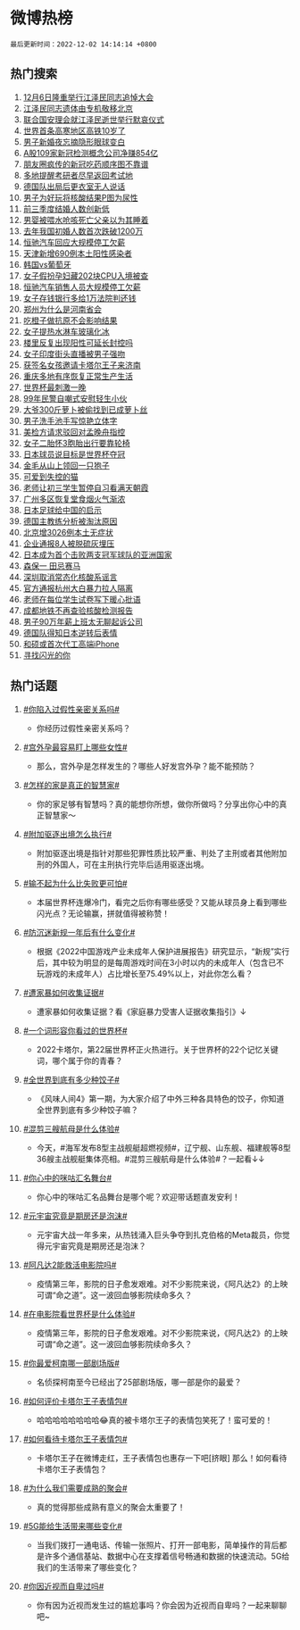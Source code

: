 # 微博热榜

`最后更新时间：2022-12-02 14:14:14 +0800`

## 热门搜索

1. [12月6日隆重举行江泽民同志追悼大会](https://m.weibo.cn/search?containerid=100103type%3D1%26t%3D10%26q%3D%2312%E6%9C%886%E6%97%A5%E9%9A%86%E9%87%8D%E4%B8%BE%E8%A1%8C%E6%B1%9F%E6%B3%BD%E6%B0%91%E5%90%8C%E5%BF%97%E8%BF%BD%E6%82%BC%E5%A4%A7%E4%BC%9A%23&stream_entry_id=51&isnewpage=1&extparam=seat%3D1%26dgr%3D0%26c_type%3D51%26pos%3D0%26filter_type%3Drealtimehot%26cate%3D10103%26display_time%3D1669961653%26pre_seqid%3D166996165299006107262&luicode=10000011&lfid=106003type%253D25%2526t%253D3%2526disable_hot%253D1%2526filter_type%253Drealtimehot)
1. [江泽民同志遗体由专机敬移北京](https://m.weibo.cn/search?containerid=100103type%3D1%26t%3D10%26q%3D%23%E6%B1%9F%E6%B3%BD%E6%B0%91%E5%90%8C%E5%BF%97%E9%81%97%E4%BD%93%E7%94%B1%E4%B8%93%E6%9C%BA%E6%95%AC%E7%A7%BB%E5%8C%97%E4%BA%AC%23&stream_entry_id=31&isnewpage=1&extparam=seat%3D1%26realpos%3D1%26lcate%3D5001%26pos%3D0%26dgr%3D0%26q%3D%2523%25E6%25B1%259F%25E6%25B3%25BD%25E6%25B0%2591%25E5%2590%258C%25E5%25BF%2597%25E9%2581%2597%25E4%25BD%2593%25E7%2594%25B1%25E4%25B8%2593%25E6%259C%25BA%25E6%2595%25AC%25E7%25A7%25BB%25E5%258C%2597%25E4%25BA%25AC%2523%26band_rank%3D1%26c_type%3D31%26flag%3D2%26filter_type%3Drealtimehot%26cate%3D5001%26display_time%3D1669961653%26pre_seqid%3D166996165299006107262&luicode=10000011&lfid=106003type%253D25%2526t%253D3%2526disable_hot%253D1%2526filter_type%253Drealtimehot)
1. [联合国安理会就江泽民逝世举行默哀仪式](https://m.weibo.cn/search?containerid=100103type%3D1%26t%3D10%26q%3D%23%E8%81%94%E5%90%88%E5%9B%BD%E5%AE%89%E7%90%86%E4%BC%9A%E5%B0%B1%E6%B1%9F%E6%B3%BD%E6%B0%91%E9%80%9D%E4%B8%96%E4%B8%BE%E8%A1%8C%E9%BB%98%E5%93%80%E4%BB%AA%E5%BC%8F%23&stream_entry_id=31&isnewpage=1&extparam=seat%3D1%26realpos%3D2%26lcate%3D5001%26pos%3D1%26dgr%3D0%26q%3D%2523%25E8%2581%2594%25E5%2590%2588%25E5%259B%25BD%25E5%25AE%2589%25E7%2590%2586%25E4%25BC%259A%25E5%25B0%25B1%25E6%25B1%259F%25E6%25B3%25BD%25E6%25B0%2591%25E9%2580%259D%25E4%25B8%2596%25E4%25B8%25BE%25E8%25A1%258C%25E9%25BB%2598%25E5%2593%2580%25E4%25BB%25AA%25E5%25BC%258F%2523%26band_rank%3D2%26c_type%3D31%26flag%3D0%26filter_type%3Drealtimehot%26cate%3D5001%26display_time%3D1669961653%26pre_seqid%3D166996165299006107262&luicode=10000011&lfid=106003type%253D25%2526t%253D3%2526disable_hot%253D1%2526filter_type%253Drealtimehot)
1. [世界首条高寒地区高铁10岁了](https://m.weibo.cn/search?containerid=100103type%3D1%26t%3D10%26q%3D%23%E4%B8%96%E7%95%8C%E9%A6%96%E6%9D%A1%E9%AB%98%E5%AF%92%E5%9C%B0%E5%8C%BA%E9%AB%98%E9%93%8110%E5%B2%81%E4%BA%86%23&stream_entry_id=31&isnewpage=1&extparam=seat%3D1%26realpos%3D3%26lcate%3D5001%26pos%3D2%26dgr%3D0%26q%3D%2523%25E4%25B8%2596%25E7%2595%258C%25E9%25A6%2596%25E6%259D%25A1%25E9%25AB%2598%25E5%25AF%2592%25E5%259C%25B0%25E5%258C%25BA%25E9%25AB%2598%25E9%2593%258110%25E5%25B2%2581%25E4%25BA%2586%2523%26band_rank%3D3%26c_type%3D31%26flag%3D0%26filter_type%3Drealtimehot%26cate%3D5001%26display_time%3D1669961653%26pre_seqid%3D166996165299006107262&luicode=10000011&lfid=106003type%253D25%2526t%253D3%2526disable_hot%253D1%2526filter_type%253Drealtimehot)
1. [男子新婚夜忘摘隐形眼球变白](https://m.weibo.cn/search?containerid=100103type%3D1%26t%3D10%26q%3D%23%E7%94%B7%E5%AD%90%E6%96%B0%E5%A9%9A%E5%A4%9C%E5%BF%98%E6%91%98%E9%9A%90%E5%BD%A2%E7%9C%BC%E7%90%83%E5%8F%98%E7%99%BD%23&stream_entry_id=31&isnewpage=1&extparam=seat%3D1%26realpos%3D4%26lcate%3D5001%26pos%3D3%26dgr%3D0%26q%3D%2523%25E7%2594%25B7%25E5%25AD%2590%25E6%2596%25B0%25E5%25A9%259A%25E5%25A4%259C%25E5%25BF%2598%25E6%2591%2598%25E9%259A%2590%25E5%25BD%25A2%25E7%259C%25BC%25E7%2590%2583%25E5%258F%2598%25E7%2599%25BD%2523%26band_rank%3D4%26c_type%3D31%26flag%3D2%26filter_type%3Drealtimehot%26cate%3D5001%26display_time%3D1669961653%26pre_seqid%3D166996165299006107262&luicode=10000011&lfid=106003type%253D25%2526t%253D3%2526disable_hot%253D1%2526filter_type%253Drealtimehot)
1. [A股109家新冠检测概念公司净赚854亿](https://m.weibo.cn/search?containerid=100103type%3D1%26t%3D10%26q%3D%23A%E8%82%A1109%E5%AE%B6%E6%96%B0%E5%86%A0%E6%A3%80%E6%B5%8B%E6%A6%82%E5%BF%B5%E5%85%AC%E5%8F%B8%E5%87%80%E8%B5%9A854%E4%BA%BF%23&stream_entry_id=31&isnewpage=1&extparam=seat%3D1%26realpos%3D5%26lcate%3D5001%26pos%3D4%26dgr%3D0%26q%3D%2523A%25E8%2582%25A1109%25E5%25AE%25B6%25E6%2596%25B0%25E5%2586%25A0%25E6%25A3%2580%25E6%25B5%258B%25E6%25A6%2582%25E5%25BF%25B5%25E5%2585%25AC%25E5%258F%25B8%25E5%2587%2580%25E8%25B5%259A854%25E4%25BA%25BF%2523%26band_rank%3D5%26c_type%3D31%26flag%3D1%26filter_type%3Drealtimehot%26cate%3D5001%26display_time%3D1669961653%26pre_seqid%3D166996165299006107262&luicode=10000011&lfid=106003type%253D25%2526t%253D3%2526disable_hot%253D1%2526filter_type%253Drealtimehot)
1. [朋友圈疯传的新冠吃药顺序图不靠谱](https://m.weibo.cn/search?containerid=100103type%3D1%26t%3D10%26q%3D%23%E6%9C%8B%E5%8F%8B%E5%9C%88%E7%96%AF%E4%BC%A0%E7%9A%84%E6%96%B0%E5%86%A0%E5%90%83%E8%8D%AF%E9%A1%BA%E5%BA%8F%E5%9B%BE%E4%B8%8D%E9%9D%A0%E8%B0%B1%23&stream_entry_id=31&isnewpage=1&extparam=seat%3D1%26realpos%3D6%26lcate%3D5001%26pos%3D5%26dgr%3D0%26q%3D%2523%25E6%259C%258B%25E5%258F%258B%25E5%259C%2588%25E7%2596%25AF%25E4%25BC%25A0%25E7%259A%2584%25E6%2596%25B0%25E5%2586%25A0%25E5%2590%2583%25E8%258D%25AF%25E9%25A1%25BA%25E5%25BA%258F%25E5%259B%25BE%25E4%25B8%258D%25E9%259D%25A0%25E8%25B0%25B1%2523%26band_rank%3D6%26c_type%3D31%26flag%3D2%26filter_type%3Drealtimehot%26cate%3D5001%26display_time%3D1669961653%26pre_seqid%3D166996165299006107262&luicode=10000011&lfid=106003type%253D25%2526t%253D3%2526disable_hot%253D1%2526filter_type%253Drealtimehot)
1. [多地提醒考研者尽早返回考试地](https://m.weibo.cn/search?containerid=100103type%3D1%26t%3D10%26q%3D%23%E5%A4%9A%E5%9C%B0%E6%8F%90%E9%86%92%E8%80%83%E7%A0%94%E8%80%85%E5%B0%BD%E6%97%A9%E8%BF%94%E5%9B%9E%E8%80%83%E8%AF%95%E5%9C%B0%23&stream_entry_id=31&isnewpage=1&extparam=seat%3D1%26realpos%3D7%26lcate%3D5001%26pos%3D6%26dgr%3D0%26q%3D%2523%25E5%25A4%259A%25E5%259C%25B0%25E6%258F%2590%25E9%2586%2592%25E8%2580%2583%25E7%25A0%2594%25E8%2580%2585%25E5%25B0%25BD%25E6%2597%25A9%25E8%25BF%2594%25E5%259B%259E%25E8%2580%2583%25E8%25AF%2595%25E5%259C%25B0%2523%26band_rank%3D7%26c_type%3D31%26flag%3D1%26filter_type%3Drealtimehot%26cate%3D5001%26display_time%3D1669961653%26pre_seqid%3D166996165299006107262&luicode=10000011&lfid=106003type%253D25%2526t%253D3%2526disable_hot%253D1%2526filter_type%253Drealtimehot)
1. [德国队出局后更衣室无人说话](https://m.weibo.cn/search?containerid=100103type%3D1%26t%3D10%26q%3D%23%E5%BE%B7%E5%9B%BD%E9%98%9F%E5%87%BA%E5%B1%80%E5%90%8E%E6%9B%B4%E8%A1%A3%E5%AE%A4%E6%97%A0%E4%BA%BA%E8%AF%B4%E8%AF%9D%23&stream_entry_id=31&isnewpage=1&extparam=seat%3D1%26realpos%3D8%26lcate%3D5001%26pos%3D7%26dgr%3D0%26q%3D%2523%25E5%25BE%25B7%25E5%259B%25BD%25E9%2598%259F%25E5%2587%25BA%25E5%25B1%2580%25E5%2590%258E%25E6%259B%25B4%25E8%25A1%25A3%25E5%25AE%25A4%25E6%2597%25A0%25E4%25BA%25BA%25E8%25AF%25B4%25E8%25AF%259D%2523%26band_rank%3D8%26c_type%3D31%26flag%3D2%26filter_type%3Drealtimehot%26cate%3D5001%26display_time%3D1669961653%26pre_seqid%3D166996165299006107262&luicode=10000011&lfid=106003type%253D25%2526t%253D3%2526disable_hot%253D1%2526filter_type%253Drealtimehot)
1. [男子为好玩将核酸结果P图为尿性](https://m.weibo.cn/search?containerid=100103type%3D1%26t%3D10%26q%3D%23%E7%94%B7%E5%AD%90%E4%B8%BA%E5%A5%BD%E7%8E%A9%E5%B0%86%E6%A0%B8%E9%85%B8%E7%BB%93%E6%9E%9CP%E5%9B%BE%E4%B8%BA%E5%B0%BF%E6%80%A7%23&stream_entry_id=31&isnewpage=1&extparam=seat%3D1%26realpos%3D9%26lcate%3D5001%26pos%3D8%26dgr%3D0%26q%3D%2523%25E7%2594%25B7%25E5%25AD%2590%25E4%25B8%25BA%25E5%25A5%25BD%25E7%258E%25A9%25E5%25B0%2586%25E6%25A0%25B8%25E9%2585%25B8%25E7%25BB%2593%25E6%259E%259CP%25E5%259B%25BE%25E4%25B8%25BA%25E5%25B0%25BF%25E6%2580%25A7%2523%26band_rank%3D9%26c_type%3D31%26flag%3D0%26filter_type%3Drealtimehot%26cate%3D5001%26display_time%3D1669961653%26pre_seqid%3D166996165299006107262&luicode=10000011&lfid=106003type%253D25%2526t%253D3%2526disable_hot%253D1%2526filter_type%253Drealtimehot)
1. [前三季度结婚人数创新低](https://m.weibo.cn/search?containerid=100103type%3D1%26t%3D10%26q%3D%23%E5%89%8D%E4%B8%89%E5%AD%A3%E5%BA%A6%E7%BB%93%E5%A9%9A%E4%BA%BA%E6%95%B0%E5%88%9B%E6%96%B0%E4%BD%8E%23&stream_entry_id=31&isnewpage=1&extparam=seat%3D1%26realpos%3D10%26lcate%3D5001%26pos%3D9%26dgr%3D0%26q%3D%2523%25E5%2589%258D%25E4%25B8%2589%25E5%25AD%25A3%25E5%25BA%25A6%25E7%25BB%2593%25E5%25A9%259A%25E4%25BA%25BA%25E6%2595%25B0%25E5%2588%259B%25E6%2596%25B0%25E4%25BD%258E%2523%26band_rank%3D10%26c_type%3D31%26flag%3D0%26filter_type%3Drealtimehot%26cate%3D5001%26display_time%3D1669961653%26pre_seqid%3D166996165299006107262&luicode=10000011&lfid=106003type%253D25%2526t%253D3%2526disable_hot%253D1%2526filter_type%253Drealtimehot)
1. [男婴被喂水呛咳死亡父亲以为其睡着](https://m.weibo.cn/search?containerid=100103type%3D1%26t%3D10%26q%3D%23%E7%94%B7%E5%A9%B4%E8%A2%AB%E5%96%82%E6%B0%B4%E5%91%9B%E5%92%B3%E6%AD%BB%E4%BA%A1%E7%88%B6%E4%BA%B2%E4%BB%A5%E4%B8%BA%E5%85%B6%E7%9D%A1%E7%9D%80%23&stream_entry_id=31&isnewpage=1&extparam=seat%3D1%26realpos%3D11%26lcate%3D5001%26pos%3D10%26dgr%3D0%26q%3D%2523%25E7%2594%25B7%25E5%25A9%25B4%25E8%25A2%25AB%25E5%2596%2582%25E6%25B0%25B4%25E5%2591%259B%25E5%2592%25B3%25E6%25AD%25BB%25E4%25BA%25A1%25E7%2588%25B6%25E4%25BA%25B2%25E4%25BB%25A5%25E4%25B8%25BA%25E5%2585%25B6%25E7%259D%25A1%25E7%259D%2580%2523%26band_rank%3D11%26c_type%3D31%26flag%3D2%26filter_type%3Drealtimehot%26cate%3D5001%26display_time%3D1669961653%26pre_seqid%3D166996165299006107262&luicode=10000011&lfid=106003type%253D25%2526t%253D3%2526disable_hot%253D1%2526filter_type%253Drealtimehot)
1. [去年我国初婚人数首次跌破1200万](https://m.weibo.cn/search?containerid=100103type%3D1%26t%3D10%26q%3D%23%E5%8E%BB%E5%B9%B4%E6%88%91%E5%9B%BD%E5%88%9D%E5%A9%9A%E4%BA%BA%E6%95%B0%E9%A6%96%E6%AC%A1%E8%B7%8C%E7%A0%B41200%E4%B8%87%23&stream_entry_id=31&isnewpage=1&extparam=seat%3D1%26realpos%3D12%26lcate%3D5001%26pos%3D11%26dgr%3D0%26q%3D%2523%25E5%258E%25BB%25E5%25B9%25B4%25E6%2588%2591%25E5%259B%25BD%25E5%2588%259D%25E5%25A9%259A%25E4%25BA%25BA%25E6%2595%25B0%25E9%25A6%2596%25E6%25AC%25A1%25E8%25B7%258C%25E7%25A0%25B41200%25E4%25B8%2587%2523%26band_rank%3D12%26c_type%3D31%26flag%3D0%26filter_type%3Drealtimehot%26cate%3D5001%26display_time%3D1669961653%26pre_seqid%3D166996165299006107262&luicode=10000011&lfid=106003type%253D25%2526t%253D3%2526disable_hot%253D1%2526filter_type%253Drealtimehot)
1. [恒驰汽车回应大规模停工欠薪](https://m.weibo.cn/search?containerid=100103type%3D1%26t%3D10%26q%3D%23%E6%81%92%E9%A9%B0%E6%B1%BD%E8%BD%A6%E5%9B%9E%E5%BA%94%E5%A4%A7%E8%A7%84%E6%A8%A1%E5%81%9C%E5%B7%A5%E6%AC%A0%E8%96%AA%23&stream_entry_id=31&isnewpage=1&extparam=seat%3D1%26realpos%3D13%26lcate%3D5001%26pos%3D12%26dgr%3D0%26q%3D%2523%25E6%2581%2592%25E9%25A9%25B0%25E6%25B1%25BD%25E8%25BD%25A6%25E5%259B%259E%25E5%25BA%2594%25E5%25A4%25A7%25E8%25A7%2584%25E6%25A8%25A1%25E5%2581%259C%25E5%25B7%25A5%25E6%25AC%25A0%25E8%2596%25AA%2523%26band_rank%3D13%26c_type%3D31%26flag%3D1%26filter_type%3Drealtimehot%26cate%3D5001%26display_time%3D1669961653%26pre_seqid%3D166996165299006107262&luicode=10000011&lfid=106003type%253D25%2526t%253D3%2526disable_hot%253D1%2526filter_type%253Drealtimehot)
1. [天津新增690例本土阳性感染者](https://m.weibo.cn/search?containerid=100103type%3D1%26t%3D10%26q%3D%E5%A4%A9%E6%B4%A5%E6%96%B0%E5%A2%9E690%E4%BE%8B%E6%9C%AC%E5%9C%9F%E9%98%B3%E6%80%A7%E6%84%9F%E6%9F%93%E8%80%85&stream_entry_id=31&isnewpage=1&extparam=seat%3D1%26realpos%3D14%26lcate%3D5001%26pos%3D13%26dgr%3D0%26q%3D%25E5%25A4%25A9%25E6%25B4%25A5%25E6%2596%25B0%25E5%25A2%259E690%25E4%25BE%258B%25E6%259C%25AC%25E5%259C%259F%25E9%2598%25B3%25E6%2580%25A7%25E6%2584%259F%25E6%259F%2593%25E8%2580%2585%26band_rank%3D14%26c_type%3D31%26flag%3D1%26filter_type%3Drealtimehot%26cate%3D5001%26display_time%3D1669961653%26pre_seqid%3D166996165299006107262&luicode=10000011&lfid=106003type%253D25%2526t%253D3%2526disable_hot%253D1%2526filter_type%253Drealtimehot)
1. [韩国vs葡萄牙](https://m.weibo.cn/search?containerid=100103type%3D1%26t%3D10%26q%3D%23%E9%9F%A9%E5%9B%BDvs%E8%91%A1%E8%90%84%E7%89%99%23&stream_entry_id=31&isnewpage=1&extparam=seat%3D1%26realpos%3D15%26lcate%3D5001%26pos%3D14%26dgr%3D0%26q%3D%2523%25E9%259F%25A9%25E5%259B%25BDvs%25E8%2591%25A1%25E8%2590%2584%25E7%2589%2599%2523%26band_rank%3D15%26c_type%3D31%26flag%3D1%26filter_type%3Drealtimehot%26cate%3D5001%26display_time%3D1669961653%26pre_seqid%3D166996165299006107262&luicode=10000011&lfid=106003type%253D25%2526t%253D3%2526disable_hot%253D1%2526filter_type%253Drealtimehot)
1. [女子假扮孕妇藏202块CPU入境被查](https://m.weibo.cn/search?containerid=100103type%3D1%26t%3D10%26q%3D%23%E5%A5%B3%E5%AD%90%E5%81%87%E6%89%AE%E5%AD%95%E5%A6%87%E8%97%8F202%E5%9D%97CPU%E5%85%A5%E5%A2%83%E8%A2%AB%E6%9F%A5%23&stream_entry_id=31&isnewpage=1&extparam=seat%3D1%26realpos%3D16%26lcate%3D5001%26pos%3D15%26dgr%3D0%26q%3D%2523%25E5%25A5%25B3%25E5%25AD%2590%25E5%2581%2587%25E6%2589%25AE%25E5%25AD%2595%25E5%25A6%2587%25E8%2597%258F202%25E5%259D%2597CPU%25E5%2585%25A5%25E5%25A2%2583%25E8%25A2%25AB%25E6%259F%25A5%2523%26band_rank%3D16%26c_type%3D31%26flag%3D0%26filter_type%3Drealtimehot%26cate%3D5001%26display_time%3D1669961653%26pre_seqid%3D166996165299006107262&luicode=10000011&lfid=106003type%253D25%2526t%253D3%2526disable_hot%253D1%2526filter_type%253Drealtimehot)
1. [恒驰汽车销售人员大规模停工欠薪](https://m.weibo.cn/search?containerid=100103type%3D1%26t%3D10%26q%3D%23%E6%81%92%E9%A9%B0%E6%B1%BD%E8%BD%A6%E9%94%80%E5%94%AE%E4%BA%BA%E5%91%98%E5%A4%A7%E8%A7%84%E6%A8%A1%E5%81%9C%E5%B7%A5%E6%AC%A0%E8%96%AA%23&stream_entry_id=31&isnewpage=1&extparam=seat%3D1%26realpos%3D17%26lcate%3D5001%26pos%3D16%26dgr%3D0%26q%3D%2523%25E6%2581%2592%25E9%25A9%25B0%25E6%25B1%25BD%25E8%25BD%25A6%25E9%2594%2580%25E5%2594%25AE%25E4%25BA%25BA%25E5%2591%2598%25E5%25A4%25A7%25E8%25A7%2584%25E6%25A8%25A1%25E5%2581%259C%25E5%25B7%25A5%25E6%25AC%25A0%25E8%2596%25AA%2523%26band_rank%3D17%26c_type%3D31%26flag%3D1%26filter_type%3Drealtimehot%26cate%3D5001%26display_time%3D1669961653%26pre_seqid%3D166996165299006107262&luicode=10000011&lfid=106003type%253D25%2526t%253D3%2526disable_hot%253D1%2526filter_type%253Drealtimehot)
1. [女子存钱银行多给1万法院判还钱](https://m.weibo.cn/search?containerid=100103type%3D1%26t%3D10%26q%3D%23%E5%A5%B3%E5%AD%90%E5%AD%98%E9%92%B1%E9%93%B6%E8%A1%8C%E5%A4%9A%E7%BB%991%E4%B8%87%E6%B3%95%E9%99%A2%E5%88%A4%E8%BF%98%E9%92%B1%23&stream_entry_id=31&isnewpage=1&extparam=seat%3D1%26realpos%3D18%26lcate%3D5001%26pos%3D17%26dgr%3D0%26q%3D%2523%25E5%25A5%25B3%25E5%25AD%2590%25E5%25AD%2598%25E9%2592%25B1%25E9%2593%25B6%25E8%25A1%258C%25E5%25A4%259A%25E7%25BB%25991%25E4%25B8%2587%25E6%25B3%2595%25E9%2599%25A2%25E5%2588%25A4%25E8%25BF%2598%25E9%2592%25B1%2523%26band_rank%3D18%26c_type%3D31%26flag%3D1%26filter_type%3Drealtimehot%26cate%3D5001%26display_time%3D1669961653%26pre_seqid%3D166996165299006107262&luicode=10000011&lfid=106003type%253D25%2526t%253D3%2526disable_hot%253D1%2526filter_type%253Drealtimehot)
1. [郑州为什么是河南省会](https://m.weibo.cn/search?containerid=100103type%3D1%26t%3D10%26q%3D%23%E9%83%91%E5%B7%9E%E4%B8%BA%E4%BB%80%E4%B9%88%E6%98%AF%E6%B2%B3%E5%8D%97%E7%9C%81%E4%BC%9A%23&stream_entry_id=31&isnewpage=1&extparam=seat%3D1%26realpos%3D19%26lcate%3D5001%26pos%3D18%26dgr%3D0%26q%3D%2523%25E9%2583%2591%25E5%25B7%259E%25E4%25B8%25BA%25E4%25BB%2580%25E4%25B9%2588%25E6%2598%25AF%25E6%25B2%25B3%25E5%258D%2597%25E7%259C%2581%25E4%25BC%259A%2523%26band_rank%3D19%26c_type%3D31%26flag%3D0%26filter_type%3Drealtimehot%26cate%3D5001%26display_time%3D1669961653%26pre_seqid%3D166996165299006107262&luicode=10000011&lfid=106003type%253D25%2526t%253D3%2526disable_hot%253D1%2526filter_type%253Drealtimehot)
1. [吃橙子做抗原不会影响结果](https://m.weibo.cn/search?containerid=100103type%3D1%26t%3D10%26q%3D%23%E5%90%83%E6%A9%99%E5%AD%90%E5%81%9A%E6%8A%97%E5%8E%9F%E4%B8%8D%E4%BC%9A%E5%BD%B1%E5%93%8D%E7%BB%93%E6%9E%9C%23&stream_entry_id=31&isnewpage=1&extparam=seat%3D1%26realpos%3D20%26lcate%3D5001%26pos%3D19%26dgr%3D0%26q%3D%2523%25E5%2590%2583%25E6%25A9%2599%25E5%25AD%2590%25E5%2581%259A%25E6%258A%2597%25E5%258E%259F%25E4%25B8%258D%25E4%25BC%259A%25E5%25BD%25B1%25E5%2593%258D%25E7%25BB%2593%25E6%259E%259C%2523%26band_rank%3D20%26c_type%3D31%26flag%3D1%26filter_type%3Drealtimehot%26cate%3D5001%26display_time%3D1669961653%26pre_seqid%3D166996165299006107262&luicode=10000011&lfid=106003type%253D25%2526t%253D3%2526disable_hot%253D1%2526filter_type%253Drealtimehot)
1. [女子提热水淋车玻璃化冰](https://m.weibo.cn/search?containerid=100103type%3D1%26t%3D10%26q%3D%23%E5%A5%B3%E5%AD%90%E6%8F%90%E7%83%AD%E6%B0%B4%E6%B7%8B%E8%BD%A6%E7%8E%BB%E7%92%83%E5%8C%96%E5%86%B0%23&stream_entry_id=31&isnewpage=1&extparam=seat%3D1%26realpos%3D21%26lcate%3D5001%26pos%3D20%26dgr%3D0%26q%3D%2523%25E5%25A5%25B3%25E5%25AD%2590%25E6%258F%2590%25E7%2583%25AD%25E6%25B0%25B4%25E6%25B7%258B%25E8%25BD%25A6%25E7%258E%25BB%25E7%2592%2583%25E5%258C%2596%25E5%2586%25B0%2523%26band_rank%3D21%26c_type%3D31%26flag%3D0%26filter_type%3Drealtimehot%26cate%3D5001%26display_time%3D1669961653%26pre_seqid%3D166996165299006107262&luicode=10000011&lfid=106003type%253D25%2526t%253D3%2526disable_hot%253D1%2526filter_type%253Drealtimehot)
1. [楼里反复出现阳性可延长封控吗](https://m.weibo.cn/search?containerid=100103type%3D1%26t%3D10%26q%3D%23%E6%A5%BC%E9%87%8C%E5%8F%8D%E5%A4%8D%E5%87%BA%E7%8E%B0%E9%98%B3%E6%80%A7%E5%8F%AF%E5%BB%B6%E9%95%BF%E5%B0%81%E6%8E%A7%E5%90%97%23&stream_entry_id=31&isnewpage=1&extparam=seat%3D1%26realpos%3D22%26lcate%3D5001%26pos%3D21%26dgr%3D0%26q%3D%2523%25E6%25A5%25BC%25E9%2587%258C%25E5%258F%258D%25E5%25A4%258D%25E5%2587%25BA%25E7%258E%25B0%25E9%2598%25B3%25E6%2580%25A7%25E5%258F%25AF%25E5%25BB%25B6%25E9%2595%25BF%25E5%25B0%2581%25E6%258E%25A7%25E5%2590%2597%2523%26band_rank%3D22%26c_type%3D31%26flag%3D0%26filter_type%3Drealtimehot%26cate%3D5001%26display_time%3D1669961653%26pre_seqid%3D166996165299006107262&luicode=10000011&lfid=106003type%253D25%2526t%253D3%2526disable_hot%253D1%2526filter_type%253Drealtimehot)
1. [女子印度街头直播被男子强吻](https://m.weibo.cn/search?containerid=100103type%3D1%26t%3D10%26q%3D%23%E5%A5%B3%E5%AD%90%E5%8D%B0%E5%BA%A6%E8%A1%97%E5%A4%B4%E7%9B%B4%E6%92%AD%E8%A2%AB%E7%94%B7%E5%AD%90%E5%BC%BA%E5%90%BB%23&stream_entry_id=31&isnewpage=1&extparam=seat%3D1%26realpos%3D23%26lcate%3D5001%26pos%3D22%26dgr%3D0%26q%3D%2523%25E5%25A5%25B3%25E5%25AD%2590%25E5%258D%25B0%25E5%25BA%25A6%25E8%25A1%2597%25E5%25A4%25B4%25E7%259B%25B4%25E6%2592%25AD%25E8%25A2%25AB%25E7%2594%25B7%25E5%25AD%2590%25E5%25BC%25BA%25E5%2590%25BB%2523%26band_rank%3D23%26c_type%3D31%26flag%3D0%26filter_type%3Drealtimehot%26cate%3D5001%26display_time%3D1669961653%26pre_seqid%3D166996165299006107262&luicode=10000011&lfid=106003type%253D25%2526t%253D3%2526disable_hot%253D1%2526filter_type%253Drealtimehot)
1. [获签名女孩邀请卡塔尔王子来济南](https://m.weibo.cn/search?containerid=100103type%3D1%26t%3D10%26q%3D%23%E8%8E%B7%E7%AD%BE%E5%90%8D%E5%A5%B3%E5%AD%A9%E9%82%80%E8%AF%B7%E5%8D%A1%E5%A1%94%E5%B0%94%E7%8E%8B%E5%AD%90%E6%9D%A5%E6%B5%8E%E5%8D%97%23&stream_entry_id=31&isnewpage=1&extparam=seat%3D1%26realpos%3D24%26lcate%3D5001%26pos%3D23%26dgr%3D0%26q%3D%2523%25E8%258E%25B7%25E7%25AD%25BE%25E5%2590%258D%25E5%25A5%25B3%25E5%25AD%25A9%25E9%2582%2580%25E8%25AF%25B7%25E5%258D%25A1%25E5%25A1%2594%25E5%25B0%2594%25E7%258E%258B%25E5%25AD%2590%25E6%259D%25A5%25E6%25B5%258E%25E5%258D%2597%2523%26band_rank%3D24%26c_type%3D31%26flag%3D1%26filter_type%3Drealtimehot%26cate%3D5001%26display_time%3D1669961653%26pre_seqid%3D166996165299006107262&luicode=10000011&lfid=106003type%253D25%2526t%253D3%2526disable_hot%253D1%2526filter_type%253Drealtimehot)
1. [重庆多地有序恢复正常生产生活](https://m.weibo.cn/search?containerid=100103type%3D1%26t%3D10%26q%3D%23%E9%87%8D%E5%BA%86%E5%A4%9A%E5%9C%B0%E6%9C%89%E5%BA%8F%E6%81%A2%E5%A4%8D%E6%AD%A3%E5%B8%B8%E7%94%9F%E4%BA%A7%E7%94%9F%E6%B4%BB%23&stream_entry_id=31&isnewpage=1&extparam=seat%3D1%26realpos%3D25%26lcate%3D5001%26pos%3D24%26dgr%3D0%26q%3D%2523%25E9%2587%258D%25E5%25BA%2586%25E5%25A4%259A%25E5%259C%25B0%25E6%259C%2589%25E5%25BA%258F%25E6%2581%25A2%25E5%25A4%258D%25E6%25AD%25A3%25E5%25B8%25B8%25E7%2594%259F%25E4%25BA%25A7%25E7%2594%259F%25E6%25B4%25BB%2523%26band_rank%3D25%26c_type%3D31%26flag%3D1%26filter_type%3Drealtimehot%26cate%3D5001%26display_time%3D1669961653%26pre_seqid%3D166996165299006107262&luicode=10000011&lfid=106003type%253D25%2526t%253D3%2526disable_hot%253D1%2526filter_type%253Drealtimehot)
1. [世界杯最刺激一晚](https://m.weibo.cn/search?containerid=100103type%3D1%26t%3D10%26q%3D%23%E4%B8%96%E7%95%8C%E6%9D%AF%E6%9C%80%E5%88%BA%E6%BF%80%E4%B8%80%E6%99%9A%23&stream_entry_id=31&isnewpage=1&extparam=seat%3D1%26realpos%3D26%26lcate%3D5001%26pos%3D25%26dgr%3D0%26q%3D%2523%25E4%25B8%2596%25E7%2595%258C%25E6%259D%25AF%25E6%259C%2580%25E5%2588%25BA%25E6%25BF%2580%25E4%25B8%2580%25E6%2599%259A%2523%26band_rank%3D26%26c_type%3D31%26flag%3D0%26filter_type%3Drealtimehot%26cate%3D5001%26display_time%3D1669961653%26pre_seqid%3D166996165299006107262&luicode=10000011&lfid=106003type%253D25%2526t%253D3%2526disable_hot%253D1%2526filter_type%253Drealtimehot)
1. [99年民警自嘲式安慰轻生小伙](https://m.weibo.cn/search?containerid=100103type%3D1%26t%3D10%26q%3D%2399%E5%B9%B4%E6%B0%91%E8%AD%A6%E8%87%AA%E5%98%B2%E5%BC%8F%E5%AE%89%E6%85%B0%E8%BD%BB%E7%94%9F%E5%B0%8F%E4%BC%99%23&stream_entry_id=31&isnewpage=1&extparam=seat%3D1%26realpos%3D27%26lcate%3D5001%26pos%3D26%26dgr%3D0%26q%3D%252399%25E5%25B9%25B4%25E6%25B0%2591%25E8%25AD%25A6%25E8%2587%25AA%25E5%2598%25B2%25E5%25BC%258F%25E5%25AE%2589%25E6%2585%25B0%25E8%25BD%25BB%25E7%2594%259F%25E5%25B0%258F%25E4%25BC%2599%2523%26band_rank%3D27%26c_type%3D31%26flag%3D0%26filter_type%3Drealtimehot%26cate%3D5001%26display_time%3D1669961653%26pre_seqid%3D166996165299006107262&luicode=10000011&lfid=106003type%253D25%2526t%253D3%2526disable_hot%253D1%2526filter_type%253Drealtimehot)
1. [大爷300斤萝卜被偷找到已成萝卜丝](https://m.weibo.cn/search?containerid=100103type%3D1%26t%3D10%26q%3D%23%E5%A4%A7%E7%88%B7300%E6%96%A4%E8%90%9D%E5%8D%9C%E8%A2%AB%E5%81%B7%E6%89%BE%E5%88%B0%E5%B7%B2%E6%88%90%E8%90%9D%E5%8D%9C%E4%B8%9D%23&stream_entry_id=31&isnewpage=1&extparam=seat%3D1%26realpos%3D28%26lcate%3D5001%26pos%3D27%26dgr%3D0%26q%3D%2523%25E5%25A4%25A7%25E7%2588%25B7300%25E6%2596%25A4%25E8%2590%259D%25E5%258D%259C%25E8%25A2%25AB%25E5%2581%25B7%25E6%2589%25BE%25E5%2588%25B0%25E5%25B7%25B2%25E6%2588%2590%25E8%2590%259D%25E5%258D%259C%25E4%25B8%259D%2523%26band_rank%3D28%26c_type%3D31%26flag%3D0%26filter_type%3Drealtimehot%26cate%3D5001%26display_time%3D1669961653%26pre_seqid%3D166996165299006107262&luicode=10000011&lfid=106003type%253D25%2526t%253D3%2526disable_hot%253D1%2526filter_type%253Drealtimehot)
1. [男子洗手池手写惊艳立体字](https://m.weibo.cn/search?containerid=100103type%3D1%26t%3D10%26q%3D%23%E7%94%B7%E5%AD%90%E6%B4%97%E6%89%8B%E6%B1%A0%E6%89%8B%E5%86%99%E6%83%8A%E8%89%B3%E7%AB%8B%E4%BD%93%E5%AD%97%23&stream_entry_id=31&isnewpage=1&extparam=seat%3D1%26realpos%3D29%26lcate%3D5001%26pos%3D28%26dgr%3D0%26q%3D%2523%25E7%2594%25B7%25E5%25AD%2590%25E6%25B4%2597%25E6%2589%258B%25E6%25B1%25A0%25E6%2589%258B%25E5%2586%2599%25E6%2583%258A%25E8%2589%25B3%25E7%25AB%258B%25E4%25BD%2593%25E5%25AD%2597%2523%26band_rank%3D29%26c_type%3D31%26flag%3D0%26filter_type%3Drealtimehot%26cate%3D5001%26display_time%3D1669961653%26pre_seqid%3D166996165299006107262&luicode=10000011&lfid=106003type%253D25%2526t%253D3%2526disable_hot%253D1%2526filter_type%253Drealtimehot)
1. [美检方请求驳回对孟晚舟指控](https://m.weibo.cn/search?containerid=100103type%3D1%26t%3D10%26q%3D%23%E7%BE%8E%E6%A3%80%E6%96%B9%E8%AF%B7%E6%B1%82%E9%A9%B3%E5%9B%9E%E5%AF%B9%E5%AD%9F%E6%99%9A%E8%88%9F%E6%8C%87%E6%8E%A7%23&stream_entry_id=31&isnewpage=1&extparam=seat%3D1%26realpos%3D30%26lcate%3D5001%26pos%3D29%26dgr%3D0%26q%3D%2523%25E7%25BE%258E%25E6%25A3%2580%25E6%2596%25B9%25E8%25AF%25B7%25E6%25B1%2582%25E9%25A9%25B3%25E5%259B%259E%25E5%25AF%25B9%25E5%25AD%259F%25E6%2599%259A%25E8%2588%259F%25E6%258C%2587%25E6%258E%25A7%2523%26band_rank%3D30%26c_type%3D31%26flag%3D1%26filter_type%3Drealtimehot%26cate%3D5001%26display_time%3D1669961653%26pre_seqid%3D166996165299006107262&luicode=10000011&lfid=106003type%253D25%2526t%253D3%2526disable_hot%253D1%2526filter_type%253Drealtimehot)
1. [女子二胎怀3胞胎出行要靠轮椅](https://m.weibo.cn/search?containerid=100103type%3D1%26t%3D10%26q%3D%23%E5%A5%B3%E5%AD%90%E4%BA%8C%E8%83%8E%E6%80%803%E8%83%9E%E8%83%8E%E5%87%BA%E8%A1%8C%E8%A6%81%E9%9D%A0%E8%BD%AE%E6%A4%85%23&stream_entry_id=31&isnewpage=1&extparam=seat%3D1%26realpos%3D31%26lcate%3D5001%26pos%3D30%26dgr%3D0%26q%3D%2523%25E5%25A5%25B3%25E5%25AD%2590%25E4%25BA%258C%25E8%2583%258E%25E6%2580%25803%25E8%2583%259E%25E8%2583%258E%25E5%2587%25BA%25E8%25A1%258C%25E8%25A6%2581%25E9%259D%25A0%25E8%25BD%25AE%25E6%25A4%2585%2523%26band_rank%3D31%26c_type%3D31%26flag%3D0%26filter_type%3Drealtimehot%26cate%3D5001%26display_time%3D1669961653%26pre_seqid%3D166996165299006107262&luicode=10000011&lfid=106003type%253D25%2526t%253D3%2526disable_hot%253D1%2526filter_type%253Drealtimehot)
1. [日本球员说目标是世界杯夺冠](https://m.weibo.cn/search?containerid=100103type%3D1%26t%3D10%26q%3D%23%E6%97%A5%E6%9C%AC%E7%90%83%E5%91%98%E8%AF%B4%E7%9B%AE%E6%A0%87%E6%98%AF%E4%B8%96%E7%95%8C%E6%9D%AF%E5%A4%BA%E5%86%A0%23&stream_entry_id=31&isnewpage=1&extparam=seat%3D1%26realpos%3D32%26lcate%3D5001%26pos%3D31%26dgr%3D0%26q%3D%2523%25E6%2597%25A5%25E6%259C%25AC%25E7%2590%2583%25E5%2591%2598%25E8%25AF%25B4%25E7%259B%25AE%25E6%25A0%2587%25E6%2598%25AF%25E4%25B8%2596%25E7%2595%258C%25E6%259D%25AF%25E5%25A4%25BA%25E5%2586%25A0%2523%26band_rank%3D32%26c_type%3D31%26flag%3D1%26filter_type%3Drealtimehot%26cate%3D5001%26display_time%3D1669961653%26pre_seqid%3D166996165299006107262&luicode=10000011&lfid=106003type%253D25%2526t%253D3%2526disable_hot%253D1%2526filter_type%253Drealtimehot)
1. [金毛从山上领回一只狍子](https://m.weibo.cn/search?containerid=100103type%3D1%26t%3D10%26q%3D%23%E9%87%91%E6%AF%9B%E4%BB%8E%E5%B1%B1%E4%B8%8A%E9%A2%86%E5%9B%9E%E4%B8%80%E5%8F%AA%E7%8B%8D%E5%AD%90%23&stream_entry_id=31&isnewpage=1&extparam=seat%3D1%26realpos%3D33%26lcate%3D5001%26pos%3D32%26dgr%3D0%26q%3D%2523%25E9%2587%2591%25E6%25AF%259B%25E4%25BB%258E%25E5%25B1%25B1%25E4%25B8%258A%25E9%25A2%2586%25E5%259B%259E%25E4%25B8%2580%25E5%258F%25AA%25E7%258B%258D%25E5%25AD%2590%2523%26band_rank%3D33%26c_type%3D31%26flag%3D0%26filter_type%3Drealtimehot%26cate%3D5001%26display_time%3D1669961653%26pre_seqid%3D166996165299006107262&luicode=10000011&lfid=106003type%253D25%2526t%253D3%2526disable_hot%253D1%2526filter_type%253Drealtimehot)
1. [可爱到失控的猫](https://m.weibo.cn/search?containerid=100103type%3D1%26t%3D10%26q%3D%23%E5%8F%AF%E7%88%B1%E5%88%B0%E5%A4%B1%E6%8E%A7%E7%9A%84%E7%8C%AB%23&stream_entry_id=31&isnewpage=1&extparam=seat%3D1%26realpos%3D34%26lcate%3D5001%26pos%3D33%26dgr%3D0%26q%3D%2523%25E5%258F%25AF%25E7%2588%25B1%25E5%2588%25B0%25E5%25A4%25B1%25E6%258E%25A7%25E7%259A%2584%25E7%258C%25AB%2523%26band_rank%3D34%26c_type%3D31%26flag%3D0%26filter_type%3Drealtimehot%26cate%3D5001%26display_time%3D1669961653%26pre_seqid%3D166996165299006107262&luicode=10000011&lfid=106003type%253D25%2526t%253D3%2526disable_hot%253D1%2526filter_type%253Drealtimehot)
1. [老师让初三学生暂停自习看满天朝霞](https://m.weibo.cn/search?containerid=100103type%3D1%26t%3D10%26q%3D%23%E8%80%81%E5%B8%88%E8%AE%A9%E5%88%9D%E4%B8%89%E5%AD%A6%E7%94%9F%E6%9A%82%E5%81%9C%E8%87%AA%E4%B9%A0%E7%9C%8B%E6%BB%A1%E5%A4%A9%E6%9C%9D%E9%9C%9E%23&stream_entry_id=31&isnewpage=1&extparam=seat%3D1%26realpos%3D35%26lcate%3D5001%26pos%3D34%26dgr%3D0%26q%3D%2523%25E8%2580%2581%25E5%25B8%2588%25E8%25AE%25A9%25E5%2588%259D%25E4%25B8%2589%25E5%25AD%25A6%25E7%2594%259F%25E6%259A%2582%25E5%2581%259C%25E8%2587%25AA%25E4%25B9%25A0%25E7%259C%258B%25E6%25BB%25A1%25E5%25A4%25A9%25E6%259C%259D%25E9%259C%259E%2523%26band_rank%3D35%26c_type%3D31%26flag%3D0%26filter_type%3Drealtimehot%26cate%3D5001%26display_time%3D1669961653%26pre_seqid%3D166996165299006107262&luicode=10000011&lfid=106003type%253D25%2526t%253D3%2526disable_hot%253D1%2526filter_type%253Drealtimehot)
1. [广州多区恢复堂食烟火气渐浓](https://m.weibo.cn/search?containerid=100103type%3D1%26t%3D10%26q%3D%23%E5%B9%BF%E5%B7%9E%E5%A4%9A%E5%8C%BA%E6%81%A2%E5%A4%8D%E5%A0%82%E9%A3%9F%E7%83%9F%E7%81%AB%E6%B0%94%E6%B8%90%E6%B5%93%23&stream_entry_id=31&isnewpage=1&extparam=seat%3D1%26realpos%3D36%26lcate%3D5001%26pos%3D35%26dgr%3D0%26q%3D%2523%25E5%25B9%25BF%25E5%25B7%259E%25E5%25A4%259A%25E5%258C%25BA%25E6%2581%25A2%25E5%25A4%258D%25E5%25A0%2582%25E9%25A3%259F%25E7%2583%259F%25E7%2581%25AB%25E6%25B0%2594%25E6%25B8%2590%25E6%25B5%2593%2523%26band_rank%3D36%26c_type%3D31%26flag%3D0%26filter_type%3Drealtimehot%26cate%3D5001%26display_time%3D1669961653%26pre_seqid%3D166996165299006107262&luicode=10000011&lfid=106003type%253D25%2526t%253D3%2526disable_hot%253D1%2526filter_type%253Drealtimehot)
1. [日本足球给中国的启示](https://m.weibo.cn/search?containerid=100103type%3D1%26t%3D10%26q%3D%23%E6%97%A5%E6%9C%AC%E8%B6%B3%E7%90%83%E7%BB%99%E4%B8%AD%E5%9B%BD%E7%9A%84%E5%90%AF%E7%A4%BA%23&stream_entry_id=31&isnewpage=1&extparam=seat%3D1%26realpos%3D37%26lcate%3D5001%26pos%3D36%26dgr%3D0%26q%3D%2523%25E6%2597%25A5%25E6%259C%25AC%25E8%25B6%25B3%25E7%2590%2583%25E7%25BB%2599%25E4%25B8%25AD%25E5%259B%25BD%25E7%259A%2584%25E5%2590%25AF%25E7%25A4%25BA%2523%26band_rank%3D37%26c_type%3D31%26flag%3D0%26filter_type%3Drealtimehot%26cate%3D5001%26display_time%3D1669961653%26pre_seqid%3D166996165299006107262&luicode=10000011&lfid=106003type%253D25%2526t%253D3%2526disable_hot%253D1%2526filter_type%253Drealtimehot)
1. [德国主教练分析被淘汰原因](https://m.weibo.cn/search?containerid=100103type%3D1%26t%3D10%26q%3D%23%E5%BE%B7%E5%9B%BD%E4%B8%BB%E6%95%99%E7%BB%83%E5%88%86%E6%9E%90%E8%A2%AB%E6%B7%98%E6%B1%B0%E5%8E%9F%E5%9B%A0%23&stream_entry_id=31&isnewpage=1&extparam=seat%3D1%26realpos%3D38%26lcate%3D5001%26pos%3D37%26dgr%3D0%26q%3D%2523%25E5%25BE%25B7%25E5%259B%25BD%25E4%25B8%25BB%25E6%2595%2599%25E7%25BB%2583%25E5%2588%2586%25E6%259E%2590%25E8%25A2%25AB%25E6%25B7%2598%25E6%25B1%25B0%25E5%258E%259F%25E5%259B%25A0%2523%26band_rank%3D38%26c_type%3D31%26flag%3D0%26filter_type%3Drealtimehot%26cate%3D5001%26display_time%3D1669961653%26pre_seqid%3D166996165299006107262&luicode=10000011&lfid=106003type%253D25%2526t%253D3%2526disable_hot%253D1%2526filter_type%253Drealtimehot)
1. [北京增3026例本土无症状](https://m.weibo.cn/search?containerid=100103type%3D1%26t%3D10%26q%3D%23%E5%8C%97%E4%BA%AC%E5%A2%9E3026%E4%BE%8B%E6%9C%AC%E5%9C%9F%E6%97%A0%E7%97%87%E7%8A%B6%23&stream_entry_id=31&isnewpage=1&extparam=seat%3D1%26realpos%3D39%26lcate%3D5001%26pos%3D38%26dgr%3D0%26q%3D%2523%25E5%258C%2597%25E4%25BA%25AC%25E5%25A2%259E3026%25E4%25BE%258B%25E6%259C%25AC%25E5%259C%259F%25E6%2597%25A0%25E7%2597%2587%25E7%258A%25B6%2523%26band_rank%3D39%26c_type%3D31%26flag%3D0%26filter_type%3Drealtimehot%26cate%3D5001%26display_time%3D1669961653%26pre_seqid%3D166996165299006107262&luicode=10000011&lfid=106003type%253D25%2526t%253D3%2526disable_hot%253D1%2526filter_type%253Drealtimehot)
1. [企业通报8人被脱硫灰埋压](https://m.weibo.cn/search?containerid=100103type%3D1%26t%3D10%26q%3D%23%E4%BC%81%E4%B8%9A%E9%80%9A%E6%8A%A58%E4%BA%BA%E8%A2%AB%E8%84%B1%E7%A1%AB%E7%81%B0%E5%9F%8B%E5%8E%8B%23&stream_entry_id=31&isnewpage=1&extparam=seat%3D1%26realpos%3D40%26lcate%3D5001%26pos%3D39%26dgr%3D0%26q%3D%2523%25E4%25BC%2581%25E4%25B8%259A%25E9%2580%259A%25E6%258A%25A58%25E4%25BA%25BA%25E8%25A2%25AB%25E8%2584%25B1%25E7%25A1%25AB%25E7%2581%25B0%25E5%259F%258B%25E5%258E%258B%2523%26band_rank%3D40%26c_type%3D31%26flag%3D1%26filter_type%3Drealtimehot%26cate%3D5001%26display_time%3D1669961653%26pre_seqid%3D166996165299006107262&luicode=10000011&lfid=106003type%253D25%2526t%253D3%2526disable_hot%253D1%2526filter_type%253Drealtimehot)
1. [日本成为首个击败两支冠军球队的亚洲国家](https://m.weibo.cn/search?containerid=100103type%3D1%26t%3D10%26q%3D%23%E6%97%A5%E6%9C%AC%E6%88%90%E4%B8%BA%E9%A6%96%E4%B8%AA%E5%87%BB%E8%B4%A5%E4%B8%A4%E6%94%AF%E5%86%A0%E5%86%9B%E7%90%83%E9%98%9F%E7%9A%84%E4%BA%9A%E6%B4%B2%E5%9B%BD%E5%AE%B6%23&stream_entry_id=31&isnewpage=1&extparam=seat%3D1%26realpos%3D41%26lcate%3D5001%26pos%3D40%26dgr%3D0%26q%3D%2523%25E6%2597%25A5%25E6%259C%25AC%25E6%2588%2590%25E4%25B8%25BA%25E9%25A6%2596%25E4%25B8%25AA%25E5%2587%25BB%25E8%25B4%25A5%25E4%25B8%25A4%25E6%2594%25AF%25E5%2586%25A0%25E5%2586%259B%25E7%2590%2583%25E9%2598%259F%25E7%259A%2584%25E4%25BA%259A%25E6%25B4%25B2%25E5%259B%25BD%25E5%25AE%25B6%2523%26band_rank%3D41%26c_type%3D31%26flag%3D0%26filter_type%3Drealtimehot%26cate%3D5001%26display_time%3D1669961653%26pre_seqid%3D166996165299006107262&luicode=10000011&lfid=106003type%253D25%2526t%253D3%2526disable_hot%253D1%2526filter_type%253Drealtimehot)
1. [森保一 田忌赛马](https://m.weibo.cn/search?containerid=100103type%3D1%26t%3D10%26q%3D%E6%A3%AE%E4%BF%9D%E4%B8%80+%E7%94%B0%E5%BF%8C%E8%B5%9B%E9%A9%AC&stream_entry_id=31&isnewpage=1&extparam=seat%3D1%26realpos%3D42%26lcate%3D5001%26pos%3D41%26dgr%3D0%26q%3D%25E6%25A3%25AE%25E4%25BF%259D%25E4%25B8%2580%2520%25E7%2594%25B0%25E5%25BF%258C%25E8%25B5%259B%25E9%25A9%25AC%26band_rank%3D42%26c_type%3D31%26flag%3D0%26filter_type%3Drealtimehot%26cate%3D5001%26display_time%3D1669961653%26pre_seqid%3D166996165299006107262&luicode=10000011&lfid=106003type%253D25%2526t%253D3%2526disable_hot%253D1%2526filter_type%253Drealtimehot)
1. [深圳取消常态化核酸系谣言](https://m.weibo.cn/search?containerid=100103type%3D1%26t%3D10%26q%3D%23%E6%B7%B1%E5%9C%B3%E5%8F%96%E6%B6%88%E5%B8%B8%E6%80%81%E5%8C%96%E6%A0%B8%E9%85%B8%E7%B3%BB%E8%B0%A3%E8%A8%80%23&stream_entry_id=31&isnewpage=1&extparam=seat%3D1%26realpos%3D43%26lcate%3D5001%26pos%3D42%26dgr%3D0%26q%3D%2523%25E6%25B7%25B1%25E5%259C%25B3%25E5%258F%2596%25E6%25B6%2588%25E5%25B8%25B8%25E6%2580%2581%25E5%258C%2596%25E6%25A0%25B8%25E9%2585%25B8%25E7%25B3%25BB%25E8%25B0%25A3%25E8%25A8%2580%2523%26band_rank%3D43%26c_type%3D31%26flag%3D0%26filter_type%3Drealtimehot%26cate%3D5001%26display_time%3D1669961653%26pre_seqid%3D166996165299006107262&luicode=10000011&lfid=106003type%253D25%2526t%253D3%2526disable_hot%253D1%2526filter_type%253Drealtimehot)
1. [官方通报杭州大白暴力拉人隔离](https://m.weibo.cn/search?containerid=100103type%3D1%26t%3D10%26q%3D%23%E5%AE%98%E6%96%B9%E9%80%9A%E6%8A%A5%E6%9D%AD%E5%B7%9E%E5%A4%A7%E7%99%BD%E6%9A%B4%E5%8A%9B%E6%8B%89%E4%BA%BA%E9%9A%94%E7%A6%BB%23&stream_entry_id=31&isnewpage=1&extparam=seat%3D1%26realpos%3D44%26lcate%3D5001%26pos%3D43%26dgr%3D0%26q%3D%2523%25E5%25AE%2598%25E6%2596%25B9%25E9%2580%259A%25E6%258A%25A5%25E6%259D%25AD%25E5%25B7%259E%25E5%25A4%25A7%25E7%2599%25BD%25E6%259A%25B4%25E5%258A%259B%25E6%258B%2589%25E4%25BA%25BA%25E9%259A%2594%25E7%25A6%25BB%2523%26band_rank%3D44%26c_type%3D31%26flag%3D0%26filter_type%3Drealtimehot%26cate%3D5001%26display_time%3D1669961653%26pre_seqid%3D166996165299006107262&luicode=10000011&lfid=106003type%253D25%2526t%253D3%2526disable_hot%253D1%2526filter_type%253Drealtimehot)
1. [老师在每位学生试卷写下暖心批语](https://m.weibo.cn/search?containerid=100103type%3D1%26t%3D10%26q%3D%23%E8%80%81%E5%B8%88%E5%9C%A8%E6%AF%8F%E4%BD%8D%E5%AD%A6%E7%94%9F%E8%AF%95%E5%8D%B7%E5%86%99%E4%B8%8B%E6%9A%96%E5%BF%83%E6%89%B9%E8%AF%AD%23&stream_entry_id=31&isnewpage=1&extparam=seat%3D1%26realpos%3D45%26lcate%3D5001%26pos%3D44%26dgr%3D0%26q%3D%2523%25E8%2580%2581%25E5%25B8%2588%25E5%259C%25A8%25E6%25AF%258F%25E4%25BD%258D%25E5%25AD%25A6%25E7%2594%259F%25E8%25AF%2595%25E5%258D%25B7%25E5%2586%2599%25E4%25B8%258B%25E6%259A%2596%25E5%25BF%2583%25E6%2589%25B9%25E8%25AF%25AD%2523%26band_rank%3D45%26c_type%3D31%26flag%3D1%26filter_type%3Drealtimehot%26cate%3D5001%26display_time%3D1669961653%26pre_seqid%3D166996165299006107262&luicode=10000011&lfid=106003type%253D25%2526t%253D3%2526disable_hot%253D1%2526filter_type%253Drealtimehot)
1. [成都地铁不再查验核酸检测报告](https://m.weibo.cn/search?containerid=100103type%3D1%26t%3D10%26q%3D%23%E6%88%90%E9%83%BD%E5%9C%B0%E9%93%81%E4%B8%8D%E5%86%8D%E6%9F%A5%E9%AA%8C%E6%A0%B8%E9%85%B8%E6%A3%80%E6%B5%8B%E6%8A%A5%E5%91%8A%23&stream_entry_id=31&isnewpage=1&extparam=seat%3D1%26realpos%3D46%26lcate%3D5001%26pos%3D45%26dgr%3D0%26q%3D%2523%25E6%2588%2590%25E9%2583%25BD%25E5%259C%25B0%25E9%2593%2581%25E4%25B8%258D%25E5%2586%258D%25E6%259F%25A5%25E9%25AA%258C%25E6%25A0%25B8%25E9%2585%25B8%25E6%25A3%2580%25E6%25B5%258B%25E6%258A%25A5%25E5%2591%258A%2523%26band_rank%3D46%26c_type%3D31%26flag%3D0%26filter_type%3Drealtimehot%26cate%3D5001%26display_time%3D1669961653%26pre_seqid%3D166996165299006107262&luicode=10000011&lfid=106003type%253D25%2526t%253D3%2526disable_hot%253D1%2526filter_type%253Drealtimehot)
1. [男子90万年薪上班太无聊起诉公司](https://m.weibo.cn/search?containerid=100103type%3D1%26t%3D10%26q%3D%23%E7%94%B7%E5%AD%9090%E4%B8%87%E5%B9%B4%E8%96%AA%E4%B8%8A%E7%8F%AD%E5%A4%AA%E6%97%A0%E8%81%8A%E8%B5%B7%E8%AF%89%E5%85%AC%E5%8F%B8%23&stream_entry_id=31&isnewpage=1&extparam=seat%3D1%26realpos%3D47%26lcate%3D5001%26pos%3D46%26dgr%3D0%26q%3D%2523%25E7%2594%25B7%25E5%25AD%259090%25E4%25B8%2587%25E5%25B9%25B4%25E8%2596%25AA%25E4%25B8%258A%25E7%258F%25AD%25E5%25A4%25AA%25E6%2597%25A0%25E8%2581%258A%25E8%25B5%25B7%25E8%25AF%2589%25E5%2585%25AC%25E5%258F%25B8%2523%26band_rank%3D47%26c_type%3D31%26flag%3D0%26filter_type%3Drealtimehot%26cate%3D5001%26display_time%3D1669961653%26pre_seqid%3D166996165299006107262&luicode=10000011&lfid=106003type%253D25%2526t%253D3%2526disable_hot%253D1%2526filter_type%253Drealtimehot)
1. [德国队得知日本逆转后表情](https://m.weibo.cn/search?containerid=100103type%3D1%26t%3D10%26q%3D%23%E5%BE%B7%E5%9B%BD%E9%98%9F%E5%BE%97%E7%9F%A5%E6%97%A5%E6%9C%AC%E9%80%86%E8%BD%AC%E5%90%8E%E8%A1%A8%E6%83%85%23&stream_entry_id=31&isnewpage=1&extparam=seat%3D1%26realpos%3D48%26lcate%3D5001%26pos%3D47%26dgr%3D0%26q%3D%2523%25E5%25BE%25B7%25E5%259B%25BD%25E9%2598%259F%25E5%25BE%2597%25E7%259F%25A5%25E6%2597%25A5%25E6%259C%25AC%25E9%2580%2586%25E8%25BD%25AC%25E5%2590%258E%25E8%25A1%25A8%25E6%2583%2585%2523%26band_rank%3D48%26c_type%3D31%26flag%3D1%26filter_type%3Drealtimehot%26cate%3D5001%26display_time%3D1669961653%26pre_seqid%3D166996165299006107262&luicode=10000011&lfid=106003type%253D25%2526t%253D3%2526disable_hot%253D1%2526filter_type%253Drealtimehot)
1. [和硕或首次代工高端iPhone](https://m.weibo.cn/search?containerid=100103type%3D1%26t%3D10%26q%3D%23%E5%92%8C%E7%A1%95%E6%88%96%E9%A6%96%E6%AC%A1%E4%BB%A3%E5%B7%A5%E9%AB%98%E7%AB%AFiPhone%23&stream_entry_id=31&isnewpage=1&extparam=seat%3D1%26realpos%3D49%26lcate%3D5001%26pos%3D48%26dgr%3D0%26q%3D%2523%25E5%2592%258C%25E7%25A1%2595%25E6%2588%2596%25E9%25A6%2596%25E6%25AC%25A1%25E4%25BB%25A3%25E5%25B7%25A5%25E9%25AB%2598%25E7%25AB%25AFiPhone%2523%26band_rank%3D49%26c_type%3D31%26flag%3D1%26filter_type%3Drealtimehot%26cate%3D5001%26display_time%3D1669961653%26pre_seqid%3D166996165299006107262&luicode=10000011&lfid=106003type%253D25%2526t%253D3%2526disable_hot%253D1%2526filter_type%253Drealtimehot)
1. [寻找闪光的你](https://m.weibo.cn/search?containerid=100103type%3D1%26t%3D10%26q%3D%E5%AF%BB%E6%89%BE%E9%97%AA%E5%85%89%E7%9A%84%E4%BD%A0&stream_entry_id=31&isnewpage=1&extparam=seat%3D1%26realpos%3D50%26lcate%3D5001%26pos%3D49%26dgr%3D0%26q%3D%25E5%25AF%25BB%25E6%2589%25BE%25E9%2597%25AA%25E5%2585%2589%25E7%259A%2584%25E4%25BD%25A0%26band_rank%3D50%26c_type%3D31%26flag%3D1%26filter_type%3Drealtimehot%26cate%3D5001%26display_time%3D1669961653%26pre_seqid%3D166996165299006107262&luicode=10000011&lfid=106003type%253D25%2526t%253D3%2526disable_hot%253D1%2526filter_type%253Drealtimehot)

## 热门话题

1. [#你陷入过假性亲密关系吗#](https://m.weibo.cn/search?containerid=231522type%3D1%26t%3D10%26q%3D%23%E4%BD%A0%E9%99%B7%E5%85%A5%E8%BF%87%E5%81%87%E6%80%A7%E4%BA%B2%E5%AF%86%E5%85%B3%E7%B3%BB%E5%90%97%23&stream_entry_id=128&isnewpage=1&extparam=seat%3D1%26cate%3D5004%26unitid%3D1669367741364%26lcate%3D5004%26dgr%3D0%26c_type%3D128%26pos%3D1-0-0%26display_time%3D1669961654%26pre_seqid%3D166996165412901113864&luicode=10000011&lfid=231648_-_4)
    - 你经历过假性亲密关系吗？

1. [#宫外孕最容易盯上哪些女性#](https://m.weibo.cn/search?containerid=231522type%3D1%26t%3D10%26q%3D%23%E5%AE%AB%E5%A4%96%E5%AD%95%E6%9C%80%E5%AE%B9%E6%98%93%E7%9B%AF%E4%B8%8A%E5%93%AA%E4%BA%9B%E5%A5%B3%E6%80%A7%23&stream_entry_id=128&isnewpage=1&extparam=seat%3D1%26cate%3D5004%26unitid%3D1669420833596%26lcate%3D5004%26dgr%3D0%26c_type%3D128%26pos%3D1-0-1%26display_time%3D1669961654%26pre_seqid%3D166996165412901113864&luicode=10000011&lfid=231648_-_4)
    - 那么，宫外孕是怎样发生的？哪些人好发宫外孕？能不能预防？

1. [#怎样的家是真正的智慧家#](https://m.weibo.cn/search?containerid=231522type%3D1%26t%3D10%26q%3D%23%E6%80%8E%E6%A0%B7%E7%9A%84%E5%AE%B6%E6%98%AF%E7%9C%9F%E6%AD%A3%E7%9A%84%E6%99%BA%E6%85%A7%E5%AE%B6%23&stream_entry_id=128&isnewpage=1&extparam=seat%3D1%26cate%3D5004%26unitid%3D1669372843340%26lcate%3D5004%26dgr%3D0%26c_type%3D128%26pos%3D1-0-2%26display_time%3D1669961654%26pre_seqid%3D166996165412901113864&luicode=10000011&lfid=231648_-_4)
    - 你的家足够有智慧吗？真的能想你所想，做你所做吗？分享出你心中的真正智慧家～

1. [#附加驱逐出境怎么执行#](https://m.weibo.cn/search?containerid=231522type%3D1%26t%3D10%26q%3D%23%E9%99%84%E5%8A%A0%E9%A9%B1%E9%80%90%E5%87%BA%E5%A2%83%E6%80%8E%E4%B9%88%E6%89%A7%E8%A1%8C%23&stream_entry_id=128&isnewpage=1&extparam=seat%3D1%26cate%3D5004%26unitid%3D1669368039968%26lcate%3D5004%26dgr%3D0%26c_type%3D128%26pos%3D1-0-3%26display_time%3D1669961654%26pre_seqid%3D166996165412901113864&luicode=10000011&lfid=231648_-_4)
    - 附加驱逐出境是指针对那些犯罪性质比较严重、判处了主刑或者其他附加刑的外国人，可在主刑执行完毕后适用驱逐出境。

1. [#输不起为什么比失败更可怕#](https://m.weibo.cn/search?containerid=231522type%3D1%26t%3D10%26q%3D%23%E8%BE%93%E4%B8%8D%E8%B5%B7%E4%B8%BA%E4%BB%80%E4%B9%88%E6%AF%94%E5%A4%B1%E8%B4%A5%E6%9B%B4%E5%8F%AF%E6%80%95%23&stream_entry_id=128&isnewpage=1&extparam=seat%3D1%26cate%3D5004%26unitid%3D1669294861541%26lcate%3D5004%26dgr%3D0%26c_type%3D128%26pos%3D1-0-4%26display_time%3D1669961654%26pre_seqid%3D166996165412901113864&luicode=10000011&lfid=231648_-_4)
    - 本届世界杯连爆冷门，看完之后你有哪些感受？又能从球员身上看到哪些闪光点？无论输赢，拼就值得被称赞！

1. [#防沉迷新规一年后有什么变化#](https://m.weibo.cn/search?containerid=231522type%3D1%26t%3D10%26q%3D%23%E9%98%B2%E6%B2%89%E8%BF%B7%E6%96%B0%E8%A7%84%E4%B8%80%E5%B9%B4%E5%90%8E%E6%9C%89%E4%BB%80%E4%B9%88%E5%8F%98%E5%8C%96%23&stream_entry_id=128&isnewpage=1&extparam=seat%3D1%26cate%3D5004%26unitid%3D1669356649069%26lcate%3D5004%26dgr%3D0%26c_type%3D128%26pos%3D1-0-5%26display_time%3D1669961654%26pre_seqid%3D166996165412901113864&luicode=10000011&lfid=231648_-_4)
    - 根据《2022中国游戏产业未成年人保护进展报告》研究显示，“新规”实行后，其中较为明显的是每周游戏时间在3小时以内的未成年人（包含已不玩游戏的未成年人）占比增长至75.49%以上，对此你怎么看？

1. [#遭家暴如何收集证据#](https://m.weibo.cn/search?containerid=231522type%3D1%26t%3D10%26q%3D%23%E9%81%AD%E5%AE%B6%E6%9A%B4%E5%A6%82%E4%BD%95%E6%94%B6%E9%9B%86%E8%AF%81%E6%8D%AE%23&stream_entry_id=128&isnewpage=1&extparam=seat%3D1%26cate%3D5004%26unitid%3D1669345555501%26lcate%3D5004%26dgr%3D0%26c_type%3D128%26pos%3D1-0-6%26display_time%3D1669961654%26pre_seqid%3D166996165412901113864&luicode=10000011&lfid=231648_-_4)
    - 遭家暴如何收集证据？看《家庭暴力受害人证据收集指引》↓

1. [#一个词形容你看过的世界杯#](https://m.weibo.cn/search?containerid=231522type%3D1%26t%3D10%26q%3D%23%E4%B8%80%E4%B8%AA%E8%AF%8D%E5%BD%A2%E5%AE%B9%E4%BD%A0%E7%9C%8B%E8%BF%87%E7%9A%84%E4%B8%96%E7%95%8C%E6%9D%AF%23&stream_entry_id=128&isnewpage=1&extparam=seat%3D1%26cate%3D5004%26unitid%3D1669285854638%26lcate%3D5004%26dgr%3D0%26c_type%3D128%26pos%3D1-0-7%26display_time%3D1669961654%26pre_seqid%3D166996165412901113864&luicode=10000011&lfid=231648_-_4)
    - 2022卡塔尔，第22届世界杯正火热进行。关于世界杯的22个记忆关键词，哪个属于你的青春？

1. [#全世界到底有多少种饺子#](https://m.weibo.cn/search?containerid=231522type%3D1%26t%3D10%26q%3D%23%E5%85%A8%E4%B8%96%E7%95%8C%E5%88%B0%E5%BA%95%E6%9C%89%E5%A4%9A%E5%B0%91%E7%A7%8D%E9%A5%BA%E5%AD%90%23&stream_entry_id=128&isnewpage=1&extparam=seat%3D1%26cate%3D5004%26unitid%3D1669296956450%26lcate%3D5004%26dgr%3D0%26c_type%3D128%26pos%3D1-0-8%26display_time%3D1669961654%26pre_seqid%3D166996165412901113864&luicode=10000011&lfid=231648_-_4)
    - 《风味人间4》第一期，为大家介绍了中外三种各具特色的饺子，你知道全世界到底有多少种饺子嘛？

1. [#混剪三艘航母是什么体验#](https://m.weibo.cn/search?containerid=231522type%3D1%26t%3D10%26q%3D%23%E6%B7%B7%E5%89%AA%E4%B8%89%E8%89%98%E8%88%AA%E6%AF%8D%E6%98%AF%E4%BB%80%E4%B9%88%E4%BD%93%E9%AA%8C%23&stream_entry_id=128&isnewpage=1&extparam=seat%3D1%26cate%3D5004%26unitid%3D1669295156830%26lcate%3D5004%26dgr%3D0%26c_type%3D128%26pos%3D1-0-9%26display_time%3D1669961654%26pre_seqid%3D166996165412901113864&luicode=10000011&lfid=231648_-_4)
    - 今天，#海军发布8型主战舰艇超燃视频#，辽宁舰、山东舰、福建舰等8型36艘主战舰艇集体亮相。#混剪三艘航母是什么体验#？一起看↓↓

1. [#你心中的咪咕汇名舞台#](https://m.weibo.cn/search?containerid=231522type%3D1%26t%3D10%26q%3D%23%E4%BD%A0%E5%BF%83%E4%B8%AD%E7%9A%84%E5%92%AA%E5%92%95%E6%B1%87%E5%90%8D%E8%88%9E%E5%8F%B0%23&stream_entry_id=128&isnewpage=1&extparam=seat%3D1%26cate%3D5004%26unitid%3D1669438532191%26lcate%3D5004%26dgr%3D0%26c_type%3D128%26pos%3D1-0-10%26display_time%3D1669961654%26pre_seqid%3D166996165412901113864&luicode=10000011&lfid=231648_-_4)
    - 你心中的咪咕汇名品舞台是哪个呢？欢迎带话题直发安利！

1. [#元宇宙究竟是期房还是泡沫#](https://m.weibo.cn/search?containerid=231522type%3D1%26t%3D10%26q%3D%23%E5%85%83%E5%AE%87%E5%AE%99%E7%A9%B6%E7%AB%9F%E6%98%AF%E6%9C%9F%E6%88%BF%E8%BF%98%E6%98%AF%E6%B3%A1%E6%B2%AB%23&stream_entry_id=128&isnewpage=1&extparam=seat%3D1%26cate%3D5004%26unitid%3D1669383046654%26lcate%3D5004%26dgr%3D0%26c_type%3D128%26pos%3D1-0-11%26display_time%3D1669961654%26pre_seqid%3D166996165412901113864&luicode=10000011&lfid=231648_-_4)
    - 元宇宙大战一年多来，从热钱涌入巨头争夺到扎克伯格的Meta裁员，你觉得元宇宙究竟是期房还是泡沫？

1. [#阿凡达2能救活电影院吗#](https://m.weibo.cn/search?containerid=231522type%3D1%26t%3D10%26q%3D%23%E9%98%BF%E5%87%A1%E8%BE%BE2%E8%83%BD%E6%95%91%E6%B4%BB%E7%94%B5%E5%BD%B1%E9%99%A2%E5%90%97%23&stream_entry_id=128&isnewpage=1&extparam=seat%3D1%26cate%3D5004%26unitid%3D1669347353531%26lcate%3D5004%26dgr%3D0%26c_type%3D128%26pos%3D1-0-12%26display_time%3D1669961654%26pre_seqid%3D166996165412901113864&luicode=10000011&lfid=231648_-_4)
    - 疫情第三年，影院的日子愈发艰难。对不少影院来说，《阿凡达2》的上映可谓“命之道”。这一波回血够影院续命多久？

1. [#在电影院看世界杯是什么体验#](https://m.weibo.cn/search?containerid=231522type%3D1%26t%3D10%26q%3D%23%E5%9C%A8%E7%94%B5%E5%BD%B1%E9%99%A2%E7%9C%8B%E4%B8%96%E7%95%8C%E6%9D%AF%E6%98%AF%E4%BB%80%E4%B9%88%E4%BD%93%E9%AA%8C%23&stream_entry_id=128&isnewpage=1&extparam=seat%3D1%26cate%3D5004%26unitid%3D1669347351431%26lcate%3D5004%26dgr%3D0%26c_type%3D128%26pos%3D1-0-13%26display_time%3D1669961654%26pre_seqid%3D166996165412901113864&luicode=10000011&lfid=231648_-_4)
    - 疫情第三年，影院的日子愈发艰难。对不少影院来说，《阿凡达2》的上映可谓“命之道”。这一波回血够影院续命多久？

1. [#你最爱柯南哪一部剧场版#](https://m.weibo.cn/search?containerid=231522type%3D1%26t%3D10%26q%3D%23%E4%BD%A0%E6%9C%80%E7%88%B1%E6%9F%AF%E5%8D%97%E5%93%AA%E4%B8%80%E9%83%A8%E5%89%A7%E5%9C%BA%E7%89%88%23&stream_entry_id=128&isnewpage=1&extparam=seat%3D1%26cate%3D5004%26unitid%3D1669345560976%26lcate%3D5004%26dgr%3D0%26c_type%3D128%26pos%3D1-0-14%26display_time%3D1669961654%26pre_seqid%3D166996165412901113864&luicode=10000011&lfid=231648_-_4)
    - 名侦探柯南至今已经出了25部剧场版，哪一部是你的最爱？

1. [#如何评价卡塔尔王子表情包#](https://m.weibo.cn/search?containerid=231522type%3D1%26t%3D10%26q%3D%23%E5%A6%82%E4%BD%95%E8%AF%84%E4%BB%B7%E5%8D%A1%E5%A1%94%E5%B0%94%E7%8E%8B%E5%AD%90%E8%A1%A8%E6%83%85%E5%8C%85%23&stream_entry_id=128&isnewpage=1&extparam=seat%3D1%26cate%3D5004%26unitid%3D1669292759060%26lcate%3D5004%26dgr%3D0%26c_type%3D128%26pos%3D1-0-15%26display_time%3D1669961654%26pre_seqid%3D166996165412901113864&luicode=10000011&lfid=231648_-_4)
    - 哈哈哈哈哈哈哈哈😂真的被卡塔尔王子的表情包笑死了！蛮可爱的！

1. [#如何看待卡塔尔王子表情包#](https://m.weibo.cn/search?containerid=231522type%3D1%26t%3D10%26q%3D%23%E5%A6%82%E4%BD%95%E7%9C%8B%E5%BE%85%E5%8D%A1%E5%A1%94%E5%B0%94%E7%8E%8B%E5%AD%90%E8%A1%A8%E6%83%85%E5%8C%85%23&stream_entry_id=128&isnewpage=1&extparam=seat%3D1%26cate%3D5004%26unitid%3D1669292456620%26lcate%3D5004%26dgr%3D0%26c_type%3D128%26pos%3D1-0-16%26display_time%3D1669961654%26pre_seqid%3D166996165412901113864&luicode=10000011&lfid=231648_-_4)
    - 卡塔尔王子在微博走红，王子表情包也惠存一下吧[挤眼]
那么！如何看待卡塔尔王子表情包？

1. [#为什么我们需要成熟的聚会#](https://m.weibo.cn/search?containerid=231522type%3D1%26t%3D10%26q%3D%23%E4%B8%BA%E4%BB%80%E4%B9%88%E6%88%91%E4%BB%AC%E9%9C%80%E8%A6%81%E6%88%90%E7%86%9F%E7%9A%84%E8%81%9A%E4%BC%9A%23&stream_entry_id=128&isnewpage=1&extparam=seat%3D1%26cate%3D5004%26unitid%3D1669353363471%26lcate%3D5004%26dgr%3D0%26c_type%3D128%26pos%3D1-0-17%26display_time%3D1669961654%26pre_seqid%3D166996165412901113864&luicode=10000011&lfid=231648_-_4)
    - 真的觉得那些成熟有意义的聚会太重要了！

1. [#5G能给生活带来哪些变化#](https://m.weibo.cn/search?containerid=231522type%3D1%26t%3D10%26q%3D%235G%E8%83%BD%E7%BB%99%E7%94%9F%E6%B4%BB%E5%B8%A6%E6%9D%A5%E5%93%AA%E4%BA%9B%E5%8F%98%E5%8C%96%23&stream_entry_id=128&isnewpage=1&extparam=seat%3D1%26cate%3D5004%26unitid%3D1669346463392%26lcate%3D5004%26dgr%3D0%26c_type%3D128%26pos%3D1-0-18%26display_time%3D1669961654%26pre_seqid%3D166996165412901113864&luicode=10000011&lfid=231648_-_4)
    - 当我们拨打一通电话、传输一张照片、打开一部电影，简单操作的背后都是许多个通信基站、数据中心在支撑着信号畅通和数据的快速流动。5G给我们的生活带来了哪些变化？

1. [#你因近视而自卑过吗#](https://m.weibo.cn/search?containerid=231522type%3D1%26t%3D10%26q%3D%23%E4%BD%A0%E5%9B%A0%E8%BF%91%E8%A7%86%E8%80%8C%E8%87%AA%E5%8D%91%E8%BF%87%E5%90%97%23&stream_entry_id=128&isnewpage=1&extparam=seat%3D1%26cate%3D5004%26unitid%3D1669347057944%26lcate%3D5004%26dgr%3D0%26c_type%3D128%26pos%3D1-0-19%26display_time%3D1669961654%26pre_seqid%3D166996165412901113864&luicode=10000011&lfid=231648_-_4)
    - 你有因为近视而发生过的尴尬事吗？你会因为近视而自卑吗？一起来聊聊吧~

